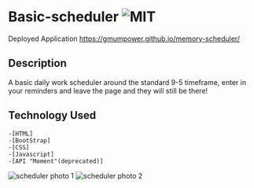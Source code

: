 # Basic-scheduler ![MIT](https://img.shields.io/badge/license-MIT-green)

Deployed Application https://gmumpower.github.io/memory-scheduler/

## Description

A basic daily work scheduler around the standard 9-5 timeframe, enter in your reminders and leave the page and they will still be there!

## Technology Used
    -[HTML]
    -[BootStrap]
    -[CSS]
    -[Javascript]
    -[API "Moment"(deprecated)]
    
![scheduler photo 1](https://user-images.githubusercontent.com/60993926/154820577-5e8d9aa6-c2d9-4add-8db1-3d7a150a638d.png)
![scheduler photo 2](https://user-images.githubusercontent.com/60993926/154820581-066aa7e1-c4db-4819-8acf-b3ecb04ac1af.png)
